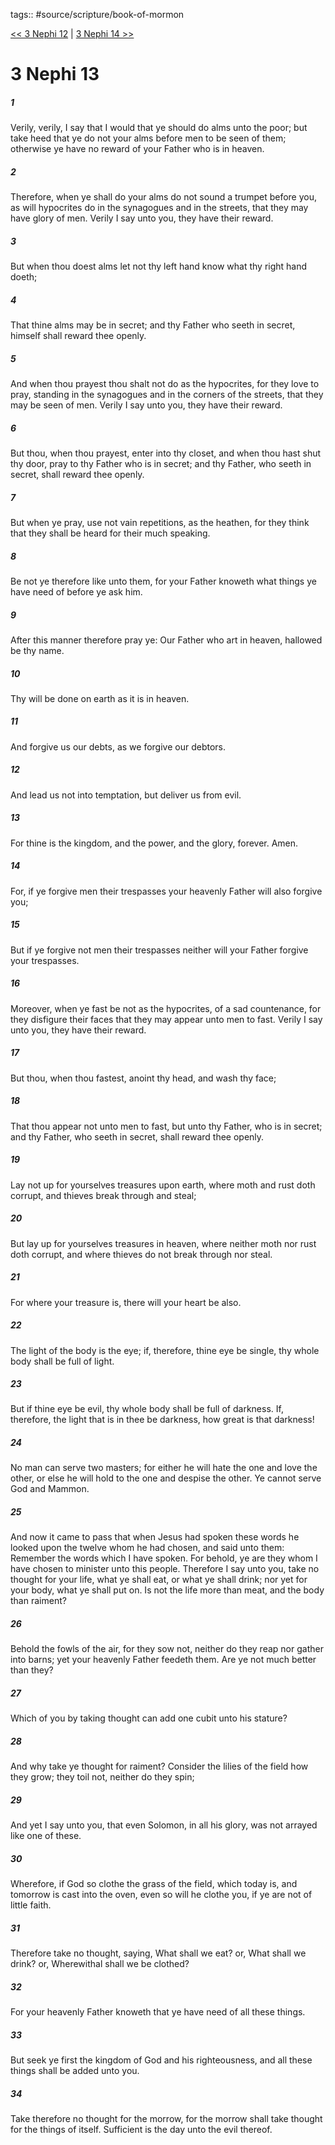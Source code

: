 tags:: #source/scripture/book-of-mormon

[<< 3 Nephi 12](book-of-mormon/11_3_Nephi/3_Nephi_12.md) | [3 Nephi 14 >>](book-of-mormon/11_3_Nephi/3_Nephi_14.md)

# 3 Nephi 13

##### 1

Verily, verily, I say that I would that ye should do alms unto the poor; but take heed that ye do not your alms before men to be seen of them; otherwise ye have no reward of your Father who is in heaven.

##### 2

Therefore, when ye shall do your alms do not sound a trumpet before you, as will hypocrites do in the synagogues and in the streets, that they may have glory of men. Verily I say unto you, they have their reward.

##### 3

But when thou doest alms let not thy left hand know what thy right hand doeth;

##### 4

That thine alms may be in secret; and thy Father who seeth in secret, himself shall reward thee openly.

##### 5

And when thou prayest thou shalt not do as the hypocrites, for they love to pray, standing in the synagogues and in the corners of the streets, that they may be seen of men. Verily I say unto you, they have their reward.

##### 6

But thou, when thou prayest, enter into thy closet, and when thou hast shut thy door, pray to thy Father who is in secret; and thy Father, who seeth in secret, shall reward thee openly.

##### 7

But when ye pray, use not vain repetitions, as the heathen, for they think that they shall be heard for their much speaking.

##### 8

Be not ye therefore like unto them, for your Father knoweth what things ye have need of before ye ask him.

##### 9

After this manner therefore pray ye: Our Father who art in heaven, hallowed be thy name.

##### 10

Thy will be done on earth as it is in heaven.

##### 11

And forgive us our debts, as we forgive our debtors.

##### 12

And lead us not into temptation, but deliver us from evil.

##### 13

For thine is the kingdom, and the power, and the glory, forever. Amen.

##### 14

For, if ye forgive men their trespasses your heavenly Father will also forgive you;

##### 15

But if ye forgive not men their trespasses neither will your Father forgive your trespasses.

##### 16

Moreover, when ye fast be not as the hypocrites, of a sad countenance, for they disfigure their faces that they may appear unto men to fast. Verily I say unto you, they have their reward.

##### 17

But thou, when thou fastest, anoint thy head, and wash thy face;

##### 18

That thou appear not unto men to fast, but unto thy Father, who is in secret; and thy Father, who seeth in secret, shall reward thee openly.

##### 19

Lay not up for yourselves treasures upon earth, where moth and rust doth corrupt, and thieves break through and steal;

##### 20

But lay up for yourselves treasures in heaven, where neither moth nor rust doth corrupt, and where thieves do not break through nor steal.

##### 21

For where your treasure is, there will your heart be also.

##### 22

The light of the body is the eye; if, therefore, thine eye be single, thy whole body shall be full of light.

##### 23

But if thine eye be evil, thy whole body shall be full of darkness. If, therefore, the light that is in thee be darkness, how great is that darkness!

##### 24

No man can serve two masters; for either he will hate the one and love the other, or else he will hold to the one and despise the other. Ye cannot serve God and Mammon.

##### 25

And now it came to pass that when Jesus had spoken these words he looked upon the twelve whom he had chosen, and said unto them: Remember the words which I have spoken. For behold, ye are they whom I have chosen to minister unto this people. Therefore I say unto you, take no thought for your life, what ye shall eat, or what ye shall drink; nor yet for your body, what ye shall put on. Is not the life more than meat, and the body than raiment?

##### 26

Behold the fowls of the air, for they sow not, neither do they reap nor gather into barns; yet your heavenly Father feedeth them. Are ye not much better than they?

##### 27

Which of you by taking thought can add one cubit unto his stature?

##### 28

And why take ye thought for raiment? Consider the lilies of the field how they grow; they toil not, neither do they spin;

##### 29

And yet I say unto you, that even Solomon, in all his glory, was not arrayed like one of these.

##### 30

Wherefore, if God so clothe the grass of the field, which today is, and tomorrow is cast into the oven, even so will he clothe you, if ye are not of little faith.

##### 31

Therefore take no thought, saying, What shall we eat? or, What shall we drink? or, Wherewithal shall we be clothed?

##### 32

For your heavenly Father knoweth that ye have need of all these things.

##### 33

But seek ye first the kingdom of God and his righteousness, and all these things shall be added unto you.

##### 34

Take therefore no thought for the morrow, for the morrow shall take thought for the things of itself. Sufficient is the day unto the evil thereof.
